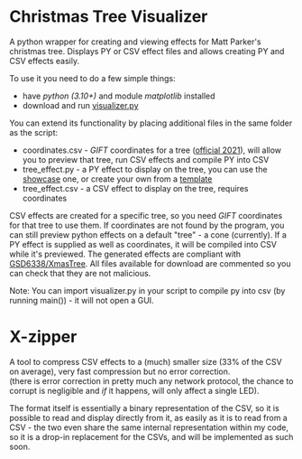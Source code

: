 # Christmas Tree Visualizer
A python wrapper for creating and viewing effects for Matt Parker's christmas tree. Displays PY or CSV effect files and allows creating PY and CSV effects easily.

To use it you need to do a few simple things:
- have *python (3.10+)* and module *matplotlib* installed
- download and run [visualizer.py](https://raw.githubusercontent.com/Aonodensetsu/xmax-tree-visualizer/main/visualiser.py)

You can extend its functionality by placing additional files in the same folder as the script:
- coordinates.csv - *GIFT* coordinates for a tree ([official 2021](https://www.dropbox.com/s/lmccfutftplhh3b/coords_2021.csv)), will allow you to preview that tree, run CSV effects and compile PY into CSV
- tree_effect.py - a PY effect to display on the tree, you can use the [showcase](https://raw.githubusercontent.com/Aonodensetsu/xmas-tree-visualizer/main/effect_default.py) one, or create your own from a [template](https://raw.githubusercontent.com/Aonodensetsu/xmas-tree-visualizer/main/effect_template.py)
- tree_effect.csv - a CSV effect to display on the tree, requires coordinates

CSV effects are created for a specific tree, so you need *GIFT* coordinates for that tree to use them. If coordinates are not found by the program, you can still preview python effects on a default "tree" - a cone (currently). 
If a PY effect is supplied as well as coordinates, it will be compiled into CSV while it's previewed. The generated effects are compliant with [GSD6338/XmasTree](https://github.com/GSD6338/XmasTree). All files available for download are commented so you can check that they are not malicious.

Note: You can import visualizer.py in your script to compile py into csv (by running main()) - it will not open a GUI.

# X-zipper

A tool to compress CSV effects to a (much) smaller size (33% of the CSV on average), very fast compression but no error correction.  
(there is error correction in pretty much any network protocol, the chance to corrupt is negligible and *if* it happens, will only affect a single LED).

The format itself is essentially a binary representation of the CSV, so it is possible to read and display directly from it, as easily as it is to read from a CSV - the two even share the same internal representation within my code, so it is a drop-in replacement for the CSVs, and will be implemented as such soon.
